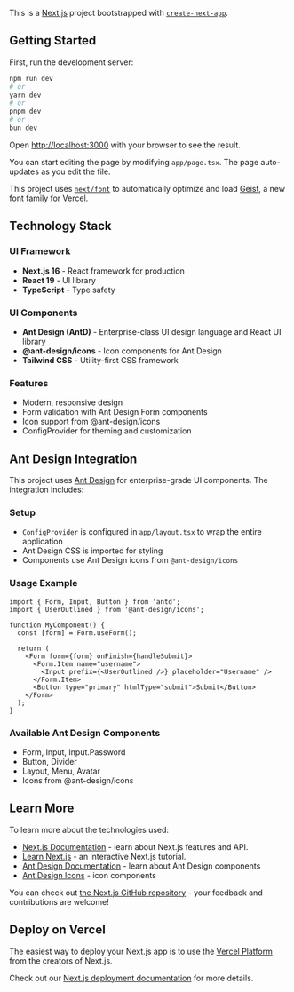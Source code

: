 This is a [Next.js](https://nextjs.org) project bootstrapped with [`create-next-app`](https://nextjs.org/docs/app/api-reference/cli/create-next-app).

## Getting Started

First, run the development server:

```bash
npm run dev
# or
yarn dev
# or
pnpm dev
# or
bun dev
```

Open [http://localhost:3000](http://localhost:3000) with your browser to see the result.

You can start editing the page by modifying `app/page.tsx`. The page auto-updates as you edit the file.

This project uses [`next/font`](https://nextjs.org/docs/app/building-your-application/optimizing/fonts) to automatically optimize and load [Geist](https://vercel.com/font), a new font family for Vercel.

## Technology Stack

### UI Framework
- **Next.js 16** - React framework for production
- **React 19** - UI library
- **TypeScript** - Type safety

### UI Components
- **Ant Design (AntD)** - Enterprise-class UI design language and React UI library
- **@ant-design/icons** - Icon components for Ant Design
- **Tailwind CSS** - Utility-first CSS framework

### Features
- Modern, responsive design
- Form validation with Ant Design Form components
- Icon support from @ant-design/icons
- ConfigProvider for theming and customization

## Ant Design Integration

This project uses [Ant Design](https://ant.design/) for enterprise-grade UI components. The integration includes:

### Setup
- `ConfigProvider` is configured in `app/layout.tsx` to wrap the entire application
- Ant Design CSS is imported for styling
- Components use Ant Design icons from `@ant-design/icons`

### Usage Example
```tsx
import { Form, Input, Button } from 'antd';
import { UserOutlined } from '@ant-design/icons';

function MyComponent() {
  const [form] = Form.useForm();
  
  return (
    <Form form={form} onFinish={handleSubmit}>
      <Form.Item name="username">
        <Input prefix={<UserOutlined />} placeholder="Username" />
      </Form.Item>
      <Button type="primary" htmlType="submit">Submit</Button>
    </Form>
  );
}
```

### Available Ant Design Components
- Form, Input, Input.Password
- Button, Divider
- Layout, Menu, Avatar
- Icons from @ant-design/icons

## Learn More

To learn more about the technologies used:

- [Next.js Documentation](https://nextjs.org/docs) - learn about Next.js features and API.
- [Learn Next.js](https://nextjs.org/learn) - an interactive Next.js tutorial.
- [Ant Design Documentation](https://ant.design/docs/react/introduce) - learn about Ant Design components
- [Ant Design Icons](https://ant.design/components/icon) - icon components

You can check out [the Next.js GitHub repository](https://github.com/vercel/next.js) - your feedback and contributions are welcome!

## Deploy on Vercel

The easiest way to deploy your Next.js app is to use the [Vercel Platform](https://vercel.com/new?utm_medium=default-template&filter=next.js&utm_source=create-next-app&utm_campaign=create-next-app-readme) from the creators of Next.js.

Check out our [Next.js deployment documentation](https://nextjs.org/docs/app/building-your-application/deploying) for more details.
